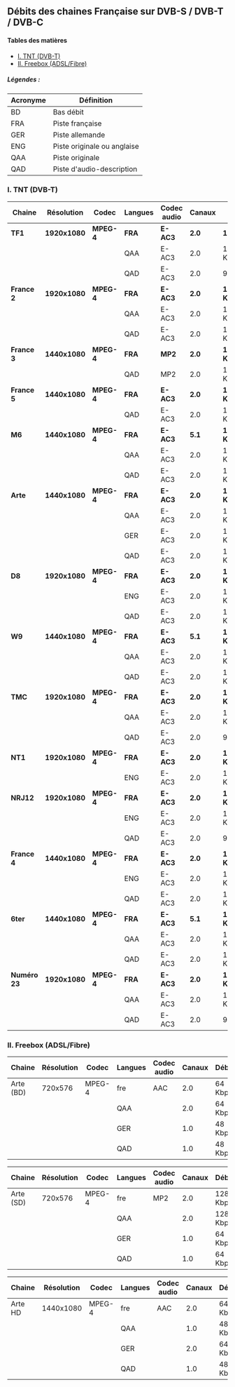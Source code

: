 ## Débits des chaines Française sur DVB-S / DVB-T / DVB-C

#### Tables des matières

  * [I. TNT (DVB-T)](testing.md#i-tnt-dvb-t)
  * [II. Freebox (ADSL/Fibre)](testing.md#ii-freebox-adslfibre)

##### Légendes :

Acronyme | Définition
-------- | ----------
BD | Bas débit
FRA | Piste française
GER | Piste allemande
ENG | Piste originale ou anglaise
QAA | Piste originale
QAD | Piste d'audio-description

### I. TNT (DVB-T)

Chaine | Résolution | Codec | Langues | Codec audio | Canaux | Débits
------------- | ------------- | ------------- | ------------- | ------------- | ------------- | -------------
**TF1** | **1920x1080** | **MPEG-4** | **FRA** | **E-AC3** | **2.0** | **128Kbps**
|||| QAA | E-AC3 | 2.0 | 128 Kbps
|||| QAD | E-AC3 | 2.0 | 96 Kbps
**France 2** | **1920x1080** | **MPEG-4** | **FRA** | **E-AC3** | **2.0** | **128 Kbps**
|||| QAA | E-AC3 | 2.0 | 128 Kbps
|||| QAD | E-AC3 | 2.0 | 128 Kbps
**France 3** | **1440x1080** | **MPEG-4** | **FRA** | **MP2** | **2.0** | **192 Kbps**
|||| QAD | MP2 | 2.0 | 192 Kbps
**France 5** | **1440x1080** | **MPEG-4** | **FRA** | **E-AC3** | **2.0** | **128 Kbps**
|||| QAD | E-AC3 | 2.0 | 128 Kbps
**M6** | **1440x1080** | **MPEG-4** | **FRA** | **E-AC3** | **5.1** | **192 Kbps**
|||| QAA | E-AC3 | 2.0 | 128 Kbps
|||| QAD | E-AC3 | 2.0 | 128 Kbps
**Arte** | **1440x1080** | **MPEG-4** | **FRA** | **E-AC3** | **2.0** | **128 Kbps**
|||| QAA | E-AC3 | 2.0 | 128 Kbps
|||| GER | E-AC3 | 2.0 | 128 Kbps
|||| QAD | E-AC3 | 2.0 | 128 Kbps
**D8** | **1920x1080** | **MPEG-4** | **FRA** | **E-AC3** | **2.0** | **128 Kbps**
|||| ENG | E-AC3 | 2.0 | 128 Kbps
|||| QAD | E-AC3 | 2.0 | 128 Kbps
**W9** | **1440x1080** | **MPEG-4** | **FRA** | **E-AC3** | **5.1** | **192 Kbps**
|||| QAA | E-AC3 | 2.0 | 128 Kbps
|||| QAD | E-AC3 | 2.0 | 128 Kbps
**TMC** | **1920x1080** | **MPEG-4** | **FRA** | **E-AC3** | **2.0** | **128 Kbps**
|||| QAA | E-AC3 | 2.0 | 128 Kbps
|||| QAD | E-AC3 | 2.0 | 96 Kbps
**NT1** | **1920x1080** | **MPEG-4** | **FRA** | **E-AC3** | **2.0** | **128 Kbps**
|||| ENG | E-AC3 | 2.0 | 128 Kbps
**NRJ12** | **1920x1080** | **MPEG-4** | **FRA** | **E-AC3** | **2.0** | **128 Kbps**
|||| ENG | E-AC3 | 2.0 | 128 Kbps
|||| QAD | E-AC3 | 2.0 | 96 Kbps
**France 4** | **1440x1080** | **MPEG-4** | **FRA** | **E-AC3** | **2.0** | **128 Kbps**
|||| ENG | E-AC3 | 2.0 | 128 Kbps
|||| QAD | E-AC3 | 2.0 | 128 Kbps
**6ter** | **1440x1080** | **MPEG-4** | **FRA** | **E-AC3** | **5.1** | **192 Kbps**
|||| QAA | E-AC3 | 2.0 | 128 Kbps
|||| QAD | E-AC3 | 2.0 | 128 Kbps
**Numéro 23** | **1920x1080** | **MPEG-4** | **FRA** | **E-AC3** | **2.0** | **128 Kbps**
|||| QAA | E-AC3 | 2.0 | 128 Kbps
|||| QAD | E-AC3 | 2.0 | 96 Kbps

### II. Freebox (ADSL/Fibre)

Chaine | Résolution | Codec | Langues | Codec audio | Canaux | Débits
------------- | ------------- | ------------- | ------------- | ------------- | ------------- | -------------
Arte (BD)| 720x576 | MPEG-4 | fre | AAC | 2.0 | 64 Kbps
|||| QAA || 2.0 | 64 Kbps
|||| GER || 1.0 | 48 Kbps
|||| QAD || 1.0 | 48 Kbps

Chaine | Résolution | Codec | Langues | Codec audio | Canaux | Débits
------------- | ------------- | ------------- | ------------- | ------------- | ------------- | -------------	
Arte (SD)| 720x576 | MPEG-4 | fre | MP2 | 2.0 | 128 Kbps
|||| QAA || 2.0 | 128 Kbps
|||| GER || 1.0 | 64 Kbps
|||| QAD || 1.0 | 64 Kbps

Chaine | Résolution | Codec | Langues | Codec audio | Canaux | Débits
------------- | ------------- | ------------- | ------------- | ------------- | ------------- | -------------	
Arte HD | 1440x1080 | MPEG-4 | fre | AAC | 2.0 | 64 Kbps
|||| QAA || 1.0 | 48 Kbps
|||| GER || 2.0 | 64 Kbps
|||| QAD || 1.0 | 48 Kbps

